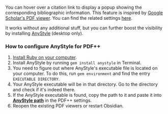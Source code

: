 You can hover over a citation link to display a popup showing the corresponding bibliographic information. This feature is inspired by [Google Scholar's PDF viewer](https://scholar.googleblog.com/2024/03/supercharge-your-pdf-reading-follow.html). You can find the related settings [here](obsidian://pdf-plus?setting=heading:citation).

It works without any additional stuff, but you can further boost the visibility by installing [AnyStyle](https://github.com/inukshuk/anystyle) (desktop only).
 
### How to configure AnyStyle for PDF++

1. [Install Ruby on your computer](https://www.ruby-lang.org/en/documentation/installation/).
2. Install AnyStyle by running `gem install anystyle` in Terminal.
3. You need to figure out where AnyStyle's executable file is located on your computer. To do this, run `gem environment` and find the entry `EXECUTABLE DIRECTORY`.
4. Your AnyStyle executable will be in that directory. Go to the directory and check if it's indeed there.
5. If the AnyStyle executable is found, copy the path to it and paste it into [**AnyStyle path**](obsidian://pdf-plus?setting=anystylePath) in the PDF++ settings.
6. Reopen the existing PDF viewers or restart Obsidian.
